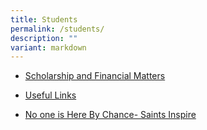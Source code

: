 ```yaml
---
title: Students
permalink: /students/
description: ""
variant: markdown
---
```

* [Scholarship and Financial Matters](https://www.standrewsjc.moe.edu.sg/students/scholarship-and-financial-matters/)

* [Useful Links](https://www.standrewsjc.moe.edu.sg/students/useful-links/)

* [No one is Here By Chance- Saints Inspire](https://www.standrewsjc.moe.edu.sg/students/no-one-is-here-by-chance-saints-inspire/)